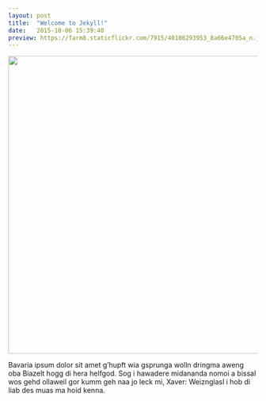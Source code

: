 ```yaml
---
layout: post
title:  "Welcome to Jekyll!"
date:   2015-10-06 15:39:40
preview: https://farm8.staticflickr.com/7915/40108293953_8a66e4705a_n.jpg" width="300" height="300" alt="IMG_5049.jpg"
---
```


<img src="{{ site.baseurl }}/assets/img/IMG4690.jpg" width="600">


Bavaria ipsum dolor sit amet g’hupft wia gsprunga wolln dringma aweng oba Biazelt hogg di hera helfgod. Sog i hawadere midananda nomoi a bissal wos gehd ollaweil gor kumm geh naa jo leck mi, Xaver: Weiznglasl i hob di liab des muas ma hoid kenna.

